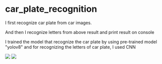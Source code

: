 # car_plate_recognition
<p>I first recognize car plate from car images.</p>
<p>And then I recognize letters from above result and print result on console</p>
<p>I trained the model that recognize the car plate by using pre-trained model "yolov8" and for recognizing the letters of car plate, I used CNN</p>

<img src="https://github.com/ericfried1204/car_plate_recognition/assets/152775116/d4dbc5f7-86d2-4006-8ec1-c1c12bb5c4a4">

<img src="https://github.com/ericfried1204/car_plate_recognition/assets/152775116/0ed4fecf-0d59-4e6b-afa3-c4b5ba72044d">
